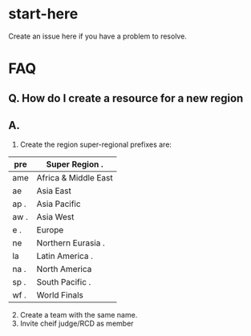 # start-here

Create an issue here if you have a problem to resolve.

# FAQ

## Q. How do I create a resource for a new region
## A. 

1. Create the region super-regional prefixes are: 

| pre | Super Region .       |
| --- | -------------------- |
| ame | Africa & Middle East |
| ae  | Asia East            |
| ap .| Asia Pacific         |
| aw .| Asia West            |
| e . | Europe               |
| ne  | Northern Eurasia .   |
| la  | Latin America .      |
| na .| North America        |
| sp .| South Pacific .      |
| wf .| World Finals         |

2. Create a team with the same name.
3. Invite cheif judge/RCD as member
